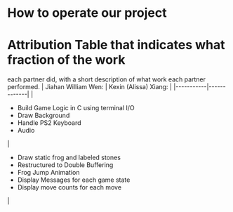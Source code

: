 # How to operate our project
# Attribution Table that indicates what fraction of the work
each partner did, with a short description of what work each partner performed. 
| Jiahan William Wen:      | Kexin (Alissa) Xiang:  |
|-----------|-------------|
| <ul><li>Build Game Logic in C using terminal I/O </li> <li>Draw Background</li> <li>Handle PS2 Keyboard</li> <li>Audio</li> </ul> |  <ul><li>Draw static frog and labeled stones </li> <li>Restructured to Double Buffering </li><li>Frog Jump Animation</li> <li>Display Messages for each game state</li> <li>Display move counts for each move</li> </ul>   |

